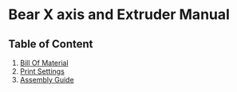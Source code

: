 # Bear X axis and Extruder Manual

## Table of Content

1. [Bill Of Material](bom.md)
1. [Print Settings](print_settings.md)
1. [Assembly Guide](https://guides.bear-lab.com/c/Bear_Extruder_and_X_Axis)
